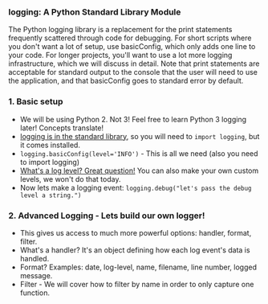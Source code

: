 

### logging: A Python Standard Library Module
The Python logging library is a replacement for the print statements frequently scattered through code for debugging. For short scripts where you don't want a lot of setup, use basicConfig, which only adds one line to your code.  For longer projects, you'll want to use a lot more logging infrastructure, which we will discuss in detail. Note that print statements are acceptable for standard output to the console that the user will need to use the application, and that basicConfig goes to standard error by default.


### 1. Basic setup
- We will be using Python 2.  Not 3!  Feel free to learn Python 3 logging later! Concepts translate!
- [logging is in the standard library](https://docs.python.org/2/library/logging.html), so you will need to `import logging`, but it comes installed.
- `logging.basicConfig(level='INFO')` - This is all we need (also you need to import logging)
- [What's a log level? Great question!](https://docs.python.org/2/library/logging.html#logging-levels) You can also make your own custom levels, we won't do that today.
- Now lets make a logging event: `logging.debug("let's pass the debug level a string.")`

### 2. Advanced Logging - Lets build our own logger!
- This gives us access to much more powerful options: handler, format, filter.
- What's a handler? It's an object defining how each log event's data is handled.
- Format? Examples: date, log-level, name, filename, line number, logged message.
- Filter - We will cover how to filter by name in order to only capture one function.



